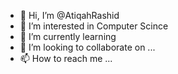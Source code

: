 - 👋 Hi, I’m @AtiqahRashid
- 👀 I’m interested in Computer Scince
- 🌱 I’m currently learning 
- 💞️ I’m looking to collaborate on ...
- 📫 How to reach me ...

<!---
AtiqahRashid/AtiqahRashid is a ✨ special ✨ repository because its `README.md` (this file) appears on your GitHub profile.
You can click the Preview link to take a look at your changes.
--->
